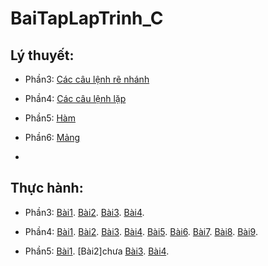 # BaiTapLapTrinh_C
## Lý thuyết: 

- Phần3: [Các câu lệnh rẽ nhánh](https://hoctructuyencntt.github.io/NNLT/Bai03.html)

- Phần4: [Các câu lệnh lặp](https://hoctructuyencntt.github.io/NNLT/Bai04.html)

- Phần5: [Hàm](https://hoctructuyencntt.github.io/NNLT/Bai05.html)

- Phần6: [Mảng](https://hoctructuyencntt.github.io/NNLT/Bai06.html)
- 
## Thực hành:

- Phần3: 
[Bài1](https://www.jdoodle.com/a/5AUi).
[Bài2](https://www.jdoodle.com/a/5AWm).
[Bài3](https://www.jdoodle.com/a/5G1T).
[Bài4](https://www.jdoodle.com/a/5B1Z).

- Phần4:
[Bài1](https://www.jdoodle.com/a/5D7T).
[Bài2](https://www.jdoodle.com/a/5G2p).
[Bài3](https://www.jdoodle.com/a/5D8O).
[Bài4](https://www.jdoodle.com/a/5D9l).
[Bài5](https://www.jdoodle.com/a/5Dqn).
[Bài6](https://www.jdoodle.com/a/5G2t).
[Bài7](https://www.jdoodle.com/a/5DeA).
[Bài8](https://www.jdoodle.com/a/5DpI).
[Bài9](https://www.jdoodle.com/a/5Dfa).

- Phần5:
[Bài1](https://www.jdoodle.com/a/5HBy).
[Bài2]chưa
[Bài3](https://www.jdoodle.com/a/5HHg).
[Bài4](https://www.jdoodle.com/a/5HHw).

